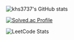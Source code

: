 ![khs3737's GitHub stats](https://github-readme-stats.vercel.app/api?username=khs3737&show_icons=true&theme=transparent)   

[![Solved.ac Profile](http://mazassumnida.wtf/api/generate_badge?boj=khs37)](https://solved.ac/khs37)

![LeetCode Stats](https://leetcard.jacoblin.cool/khs37?theme=light&font=Noto%20Sans%20KR)

<!--
**khs3737/khs3737** is a ✨ _special_ ✨ repository because its `README.md` (this file) appears on your GitHub profile.

Here are some ideas to get you started:

- 🔭 I’m currently working on ...
- 🌱 I’m currently learning ...
- 👯 I’m looking to collaborate on ...
- 🤔 I’m looking for help with ...
- 💬 Ask me about ...
- 📫 How to reach me: ...
- 😄 Pronouns: ...
- ⚡ Fun fact: ...
-->
